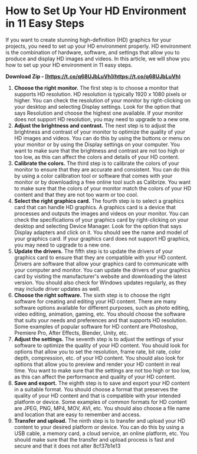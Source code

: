 # How to Set Up Your HD Environment in 11 Easy Steps
 
If you want to create stunning high-definition (HD) graphics for your projects, you need to set up your HD environment properly. HD environment is the combination of hardware, software, and settings that allow you to produce and display HD images and videos. In this article, we will show you how to set up your HD environment in 11 easy steps.
 
**Download Zip - [https://t.co/q68UJbLuVh](https://t.co/q68UJbLuVh)**


 
1. **Choose the right monitor.** The first step is to choose a monitor that supports HD resolution. HD resolution is typically 1920 x 1080 pixels or higher. You can check the resolution of your monitor by right-clicking on your desktop and selecting Display settings. Look for the option that says Resolution and choose the highest one available. If your monitor does not support HD resolution, you may need to upgrade to a new one.
2. **Adjust the brightness and contrast.** The next step is to adjust the brightness and contrast of your monitor to optimize the quality of your HD images and videos. You can do this by using the buttons or menu on your monitor or by using the Display settings on your computer. You want to make sure that the brightness and contrast are not too high or too low, as this can affect the colors and details of your HD content.
3. **Calibrate the colors.** The third step is to calibrate the colors of your monitor to ensure that they are accurate and consistent. You can do this by using a color calibration tool or software that comes with your monitor or by downloading a free online tool such as Calibrize. You want to make sure that the colors of your monitor match the colors of your HD content and that they are not too warm or too cool.
4. **Select the right graphics card.** The fourth step is to select a graphics card that can handle HD graphics. A graphics card is a device that processes and outputs the images and videos on your monitor. You can check the specifications of your graphics card by right-clicking on your desktop and selecting Device Manager. Look for the option that says Display adapters and click on it. You should see the name and model of your graphics card. If your graphics card does not support HD graphics, you may need to upgrade to a new one.
5. **Update the drivers.** The fifth step is to update the drivers of your graphics card to ensure that they are compatible with your HD content. Drivers are software that allow your graphics card to communicate with your computer and monitor. You can update the drivers of your graphics card by visiting the manufacturer's website and downloading the latest version. You should also check for Windows updates regularly, as they may include driver updates as well.
6. **Choose the right software.** The sixth step is to choose the right software for creating and editing your HD content. There are many software options available for different purposes, such as photo editing, video editing, animation, gaming, etc. You should choose the software that suits your needs and preferences and that supports HD resolution. Some examples of popular software for HD content are Photoshop, Premiere Pro, After Effects, Blender, Unity, etc.
7. **Adjust the settings.** The seventh step is to adjust the settings of your software to optimize the quality of your HD content. You should look for options that allow you to set the resolution, frame rate, bit rate, color depth, compression, etc. of your HD content. You should also look for options that allow you to preview and render your HD content in real time. You want to make sure that the settings are not too high or too low, as this can affect the performance and quality of your HD content.
8. **Save and export.** The eighth step is to save and export your HD content in a suitable format. You should choose a format that preserves the quality of your HD content and that is compatible with your intended platform or device. Some examples of common formats for HD content are JPEG, PNG, MP4, MOV, AVI, etc. You should also choose a file name and location that are easy to remember and access.
9. **Transfer and upload.** The ninth step is to transfer and upload your HD content to your desired platform or device. You can do this by using a USB cable, a memory card, a cloud service, an online platform, etc. You should make sure that the transfer and upload process is fast and secure and that it does not alter 8cf37b1e13


